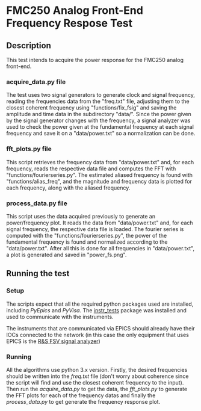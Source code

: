 # FMC250 Analog Front-End Frequency Respose Test

## Description

This test intends to acquire the power response for the FMC250 analog
front-end.

### acquire_data.py file

The test uses two signal generators to generate clock and signal
frequency, reading the frequencies data from the "freq.txt" file,
adjusting them to the closest coherent frequency using
"functions/fix_fsig" and saving the amplitude and time data in the
subdirectory "data/". Since the power given by the signal generator
changes with the frequency, a signal analyzer was used to check the
power given at the fundamental frequency at each signal frequency and
save it on a "data/power.txt" so a normalization can be done.

### fft_plots.py file

This script retrieves the frequency data from "data/power.txt" and,
for each frequency, reads the respective data file and computes the
FFT with "functions/fourierseries.py". The estimated aliased frequency
is found with "functions/alias_freq", and the magnitude and frequency
data is plotted for each frequency, along with the aliased frequency.

### process_data.py file

This script uses the data acquired previously to generate an
power/frequency plot. It reads the data from "data/power.txt" and, for
each signal frequency, the respective data file is loaded. The fourier
series is computed with the "functions/fourierseries.py", the power of
the fundamental frequency is found and normalized according to the
"data/power.txt". After all this is done for all frequencies in
"data/power.txt", a plot is generated and saved in "power_fs.png".

## Running the test

### Setup

The scripts expect that all the required python packages used are
installed, including *PyEpics* and *PyVisa*. The [instr_tests][]
package was installed and used to communicate with the instruments.

[instr_tests]: https://github.com/lnls-dig/instr_tests

The instruments that are communicated via EPICS should already have
their IOCs connected to the network (in this case the only equipment
that uses EPICS is the [R&S FSV signal analyzer][])

[R&S FSV signal analyzer]: https://github.com/lnls-dig/rsfsv-epics-ioc

### Running

All the algorithms use python 3.x version. Firstly, the desired
frequencies should be written into the *freq.txt* file (don't worry
about coherence since the script will find and use the closest
coherent frequency to the input). Then run the *acquire_data.py* to
get the data, the *fft_plots.py* to generate the FFT plots for each of
the frequency datas and finally the *process_data.py* to get generate
the frequency response plot.
